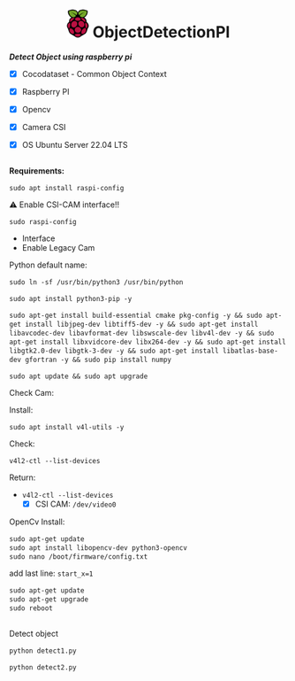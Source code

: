 <h1 align="center"><img src="assets/Raspberry_Pi_Logo.svg" height="auto" width="40"></img> ObjectDetectionPI </h1>





***Detect Object using raspberry pi***

- [X] Cocodataset - Common Object Context
- [X] Raspberry PI
- [X] Opencv
- [X] Camera CSI
- [X] OS Ubuntu Server 22.04 LTS


##

**Requirements:**

```
sudo apt install raspi-config
```
⚠️ Enable CSI-CAM interface!!

```
sudo raspi-config
```
 * Interface
 * Enable Legacy Cam


Python default name:

```
sudo ln -sf /usr/bin/python3 /usr/bin/python
```
```
sudo apt install python3-pip -y
```
```
sudo apt-get install build-essential cmake pkg-config -y && sudo apt-get install libjpeg-dev libtiff5-dev -y && sudo apt-get install libavcodec-dev libavformat-dev libswscale-dev libv4l-dev -y && sudo apt-get install libxvidcore-dev libx264-dev -y && sudo apt-get install libgtk2.0-dev libgtk-3-dev -y && sudo apt-get install libatlas-base-dev gfortran -y && sudo pip install numpy
```

```
sudo apt update && sudo apt upgrade
```

Check Cam:

Install:

```
sudo apt install v4l-utils -y
```
Check:
```
v4l2-ctl --list-devices
```
Return:
* `v4l2-ctl --list-devices`
    - [x] CSI CAM: `/dev/video0`

OpenCv Install:

```
sudo apt-get update
sudo apt install libopencv-dev python3-opencv
sudo nano /boot/firmware/config.txt
```
add last line: `start_x=1`



```
sudo apt-get update
sudo apt-get upgrade
sudo reboot
```

##


 Detect object

```
python detect1.py
```
```
python detect2.py
```
